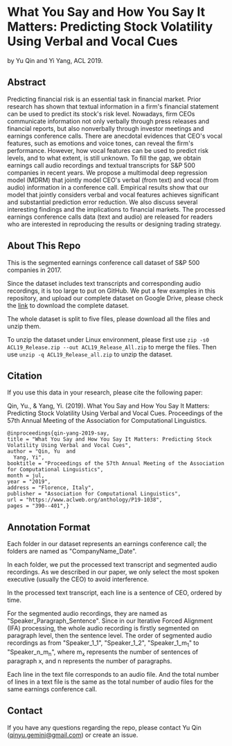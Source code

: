 # What You Say and How You Say It Matters: Predicting Stock Volatility Using Verbal and Vocal Cues

by Yu Qin and Yi Yang, ACL 2019.

## Abstract

Predicting financial risk is an essential task in financial market. Prior research has shown that textual information in a firm's financial statement can be used to predict its stock's risk level. Nowadays, firm CEOs communicate information not only verbally through press releases and financial reports, but also nonverbally through investor meetings and earnings conference calls. There are anecdotal evidences that CEO's vocal features, such as emotions and voice tones, can reveal the firm's performance. However, how vocal features can be used to predict risk levels, and to what extent, is still unknown. To fill the gap, we obtain earnings call audio recordings and textual transcripts for S\&P 500 companies in recent years. We propose a multimodal deep regression model (MDRM) that jointly model CEO's verbal (from text) and vocal (from audio) information in a conference call. Empirical results show that our model that jointly considers verbal and vocal features achieves significant and substantial prediction error reduction. We also discuss several interesting findings and the implications to financial markets. The processed earnings conference calls data (text and audio) are released for readers who are interested in reproducing the results or designing trading strategy.

## About This Repo

This is the segmented earnings conference call dataset of S&P 500 companies in 2017. 

Since the dataset includes text transcripts and corresponding audio recordings, it is too large to put on GitHub. We put a few examples in this repository, and upload our complete dataset on Google Drive, please check the [link](https://drive.google.com/drive/folders/1BKCANORbcmUJKkOkBOghw6uNHPqS_az1?usp=sharing) to download the complete dataset.

The whole dataset is split to five files, please download all the files and unzip them. 

To unzip the dataset under Linux environment, please first use `zip -s0 ACL19_Release.zip --out ACL19_Release_All.zip` to merge the files.
Then use `unzip -q ACL19_Release_all.zip` to unzip the dataset.

## Citation

If you use this data in your research, please cite the following paper:

Qin, Yu., & Yang, Yi. (2019). What You Say and How You Say It Matters: Predicting Stock Volatility Using Verbal and Vocal Cues. Proceedings of the 57th Annual Meeting of the Association for Computational Linguistics.

    @inproceedings{qin-yang-2019-say,
    title = "What You Say and How You Say It Matters: Predicting Stock Volatility Using Verbal and Vocal Cues",
    author = "Qin, Yu  and
      Yang, Yi",
    booktitle = "Proceedings of the 57th Annual Meeting of the Association for Computational Linguistics",
    month = jul,
    year = "2019",
    address = "Florence, Italy",
    publisher = "Association for Computational Linguistics",
    url = "https://www.aclweb.org/anthology/P19-1038",
    pages = "390--401",}

## Annotation Format

Each folder in our dataset represents an earnings conference call; the folders are named as "CompanyName_Date".

In each folder, we put the processed text transcript and segmented audio recordings. As we described in our paper, we only select the most spoken executive (usually the CEO) to avoid interference. 

In the processed text transcript, each line is a sentence of CEO, ordered by time. 

For the segmented audio recordings, they are named as "Speaker_Paragraph_Sentence". Since in our Iterative Forced Alignment (IFA) processing, the whole audio recording is firstly segmented on paragraph level, then the sentence level. The order of segmented audio recordings as from "Speaker_1_1", "Speaker_1_2", "Speaker_1_m<sub>1</sub>" to "Speaker_n_m<sub>n</sub>", where m<sub>x</sub> represents the number of sentences of paragraph x, and n represents the number of paragraphs.

Each line in the text file corresponds to an audio file. And the total number of lines in a text file is the same as the total number of audio files for the same earnings conference call.
    
## Contact
If you have any questions regarding the repo, please contact Yu Qin (<qinyu.gemini@gmail.com>) or create an issue.

